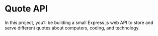 # Quote API

In this project, you’ll be building a small Express.js web API to store and serve different quotes about computers, coding, and technology.